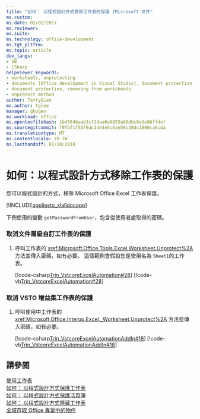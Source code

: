 ```yaml
---
title: "如何： 以程式設計方式移除工作表的保護 |Microsoft 文件"
ms.custom: 
ms.date: 02/02/2017
ms.reviewer: 
ms.suite: 
ms.technology: office-development
ms.tgt_pltfrm: 
ms.topic: article
dev_langs:
- VB
- CSharp
helpviewer_keywords:
- worksheets, unprotecting
- documents [Office development in Visual Studio], document protection
- document protection, removing from worksheets
- Unprotect method
author: TerryGLee
ms.author: tglee
manager: ghogen
ms.workload: office
ms.openlocfilehash: 1b4564baab3cf2daa6e8859a66dbc6e9e06ffdef
ms.sourcegitcommit: f9fbf1f55f9ac14e4e5c6ae58c30dc1800ca6cda
ms.translationtype: MT
ms.contentlocale: zh-TW
ms.lasthandoff: 01/10/2018
---
```

# <a name="how-to-programmatically-remove-protection-from-worksheets"></a>如何：以程式設計方式移除工作表的保護
  您可以程式設計的方式，移除 Microsoft Office Excel 工作表保護。  
  
 [!INCLUDE[appliesto_xlalldocapp](../vsto/includes/appliesto-xlalldocapp-md.md)]  
  
 下例使用的變數 `getPasswordFromUser`，包含從使用者處取得的密碼。  
  
### <a name="to-unprotect-a-worksheet-in-a-document-level-customization"></a>取消文件層級自訂工作表的保護  
  
1.  呼叫工作表的 <xref:Microsoft.Office.Tools.Excel.Worksheet.Unprotect%2A> 方法並傳入密碼，如有必要。 這個範例會假設您是使用名為 `Sheet1`的工作表。  
  
     [!code-csharp[Trin_VstcoreExcelAutomation#28](../vsto/codesnippet/CSharp/Trin_VstcoreExcelAutomationCS/Sheet1.cs#28)]
     [!code-vb[Trin_VstcoreExcelAutomation#28](../vsto/codesnippet/VisualBasic/Trin_VstcoreExcelAutomation/Sheet1.vb#28)]  
  
### <a name="to-unprotect-a-worksheet-in-an-vsto-add-in"></a>取消 VSTO 增益集工作表的保護  
  
1.  呼叫使用中工作表的 <xref:Microsoft.Office.Interop.Excel._Worksheet.Unprotect%2A> 方法並傳入密碼，如有必要。  
  
     [!code-csharp[Trin_VstcoreExcelAutomationAddIn#18](../vsto/codesnippet/CSharp/trin_vstcoreexcelautomationaddin/ThisAddIn.cs#18)]
     [!code-vb[Trin_VstcoreExcelAutomationAddIn#18](../vsto/codesnippet/VisualBasic/trin_vstcoreexcelautomationaddin/ThisAddIn.vb#18)]  
  
## <a name="see-also"></a>請參閱  
 [使用工作表](../vsto/working-with-worksheets.md)   
 [如何： 以程式設計方式保護工作表](../vsto/how-to-programmatically-protect-worksheets.md)   
 [如何： 以程式設計方式保護活頁簿](../vsto/how-to-programmatically-protect-workbooks.md)   
 [如何： 以程式設計方式隱藏工作表](../vsto/how-to-programmatically-hide-worksheets.md)   
 [全域存取 Office 專案中的物件](../vsto/global-access-to-objects-in-office-projects.md)  
  
  